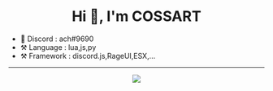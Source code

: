 <h1 align="center">Hi 👋, I'm COSSART</h1>

* 💬 Discord : ach#9690
* ⚒️ Language : lua,js,py
* ⚒️ Framework : discord.js,RageUI,ESX,...

____
                                             
<p align="center">
  <a href="https://github.com/DakoooM?tab=repositories">
<img  src="https://github-readme-stats.vercel.app/api?username=ach-git&hide=issues&show_icons=true&theme=vue-dark" data-canonical-src="https://github-readme-stats.vercel.app/api?username=DakoooM&hide=issues&show_icons=true&theme=vue-dark">
    </a>
</p>
